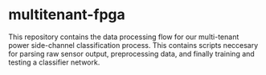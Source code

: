 # multitenant-fpga
This repository contains the data processing flow for our multi-tenant power side-channel classification process. This contains scripts neccesary for parsing raw sensor output, preprocessing data, and finally training and testing a classifier network.

